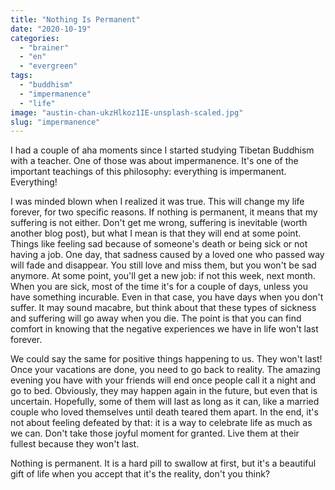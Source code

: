 ```yaml
---
title: "Nothing Is Permanent"
date: "2020-10-19"
categories: 
  - "brainer"
  - "en"
  - "evergreen"
tags: 
  - "buddhism"
  - "impermanence"
  - "life"
image: "austin-chan-ukzHlkoz1IE-unsplash-scaled.jpg"
slug: "impermanence"
---
```


I had a couple of aha moments since I started studying Tibetan Buddhism with a teacher. One of those was about impermanence. It's one of the important teachings of this philosophy: everything is impermanent. Everything!

I was minded blown when I realized it was true. This will change my life forever, for two specific reasons. If nothing is permanent, it means that my suffering is not either. Don't get me wrong, suffering is inevitable (worth another blog post), but what I mean is that they will end at some point. Things like feeling sad because of someone's death or being sick or not having a job. One day, that sadness caused by a loved one who passed way will fade and disappear. You still love and miss them, but you won't be sad anymore. At some point, you'll get a new job: if not this week, next month. When you are sick, most of the time it's for a couple of days, unless you have something incurable. Even in that case, you have days when you don't suffer. It may sound macabre, but think about that these types of sickness and suffering will go away when you die. The point is that you can find comfort in knowing that the negative experiences we have in life won't last forever.

We could say the same for positive things happening to us. They won't last! Once your vacations are done, you need to go back to reality. The amazing evening you have with your friends will end once people call it a night and go to bed. Obviously, they may happen again in the future, but even that is uncertain. Hopefully, some of them will last as long as it can, like a married couple who loved themselves until death teared them apart. In the end, it's not about feeling defeated by that: it is a way to celebrate life as much as we can. Don't take those joyful moment for granted. Live them at their fullest because they won't last.

Nothing is permanent. It is a hard pill to swallow at first, but it's a beautiful gift of life when you accept that it's the reality, don't you think?
